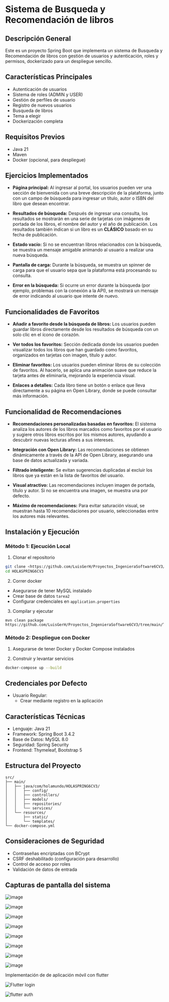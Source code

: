 # Sistema de Busqueda y Recomendación de libros

## Descripción General
Este es un proyecto Spring Boot que implementa un sistema de  Busqueda y Recomendación de libros con gestión de usuarios y autenticación, roles y permisos, dockerizado para un despliegue sencillo.

## Características Principales
- Autenticación de usuarios
- Sistema de roles (ADMIN y USER)
- Gestión de perfiles de usuario
- Registro de nuevos usuarios
- Busqueda de libros
- Tema a elegir
- Dockerización completa

## Requisitos Previos
- Java 21
- Maven
- Docker (opcional, para despliegue)

## Ejercicios Implementados

- **Página principal:** Al ingresar al portal, los usuarios pueden ver una sección de bienvenida con una breve descripción de la plataforma, junto con un campo de búsqueda para ingresar un título, autor o ISBN del libro que desean encontrar.
  
- **Resultados de búsqueda:** Después de ingresar una consulta, los resultados se mostrarán en una serie de tarjetas con imágenes de portada de los libros, el nombre del autor y el año de publicación. Los resultados también indican si un libro es un **CLÁSICO** basado en su fecha de publicación.

- **Estado vacío:** Si no se encuentran libros relacionados con la búsqueda, se muestra un mensaje amigable animando al usuario a realizar una nueva búsqueda.

- **Pantalla de carga:** Durante la búsqueda, se muestra un spinner de carga para que el usuario sepa que la plataforma está procesando su consulta.

- **Error en la búsqueda:** Si ocurre un error durante la búsqueda (por ejemplo, problemas con la conexión a la API), se mostrará un mensaje de error indicando al usuario que intente de nuevo.

## Funcionalidades de Favoritos
 
 - **Añadir a favorito desde la búsqueda de libros:** Los usuarios pueden guardar libros directamente desde los resultados de búsqueda con un solo clic en el ícono de corazón.
 
 - **Ver todos los favoritos:** Sección dedicada donde los usuarios pueden visualizar todos los libros que han guardado como favoritos, organizados en tarjetas con imagen, título y autor.
 
 - **Eliminar favoritos:** Los usuarios pueden eliminar libros de su colección de favoritos. Al hacerlo, se aplica una animación suave que reduce la tarjeta antes de eliminarla, mejorando la experiencia visual.
 
 - **Enlaces a detalles:** Cada libro tiene un botón o enlace que lleva directamente a su página en Open Library, donde se puede consultar más información.

## Funcionalidad de Recomendaciones

- **Recomendaciones personalizadas basadas en favoritos:** El sistema analiza los autores de los libros marcados como favoritos por el usuario y sugiere otros libros escritos por los mismos autores, ayudando a descubrir nuevas lecturas afines a sus intereses.

- **Integración con Open Library:** Las recomendaciones se obtienen dinámicamente a través de la API de Open Library, asegurando una base de datos actualizada y variada.

- **Filtrado inteligente:** Se evitan sugerencias duplicadas al excluir los libros que ya están en la lista de favoritos del usuario.

- **Visual atractivo:** Las recomendaciones incluyen imagen de portada, título y autor. Si no se encuentra una imagen, se muestra una por defecto.

- **Máximo de recomendaciones:** Para evitar saturación visual, se muestran hasta 10 recomendaciones por usuario, seleccionadas entre los autores más relevantes.

## Instalación y Ejecución

### Método 1: Ejecución Local
1. Clonar el repositorio
```bash
git clone <https://github.com/LuisGerH/Proyectos_IngenieraSoftware6CV3/tree/main/Tarea3>
cd HOLASPRING6CV3
```

2. Correr docker
- Asegurarse de tener MySQL instalado
- Crear base de datos `tarea2`
- Configurar credenciales en `application.properties`

3. Compilar y ejecutar
```bash
mvn clean package
https://github.com/LuisGerH/Proyectos_IngenieraSoftware6CV3/tree/main/Tarea3
```

### Método 2: Despliegue con Docker
1. Asegurarse de tener Docker y Docker Compose instalados

2. Construir y levantar servicios
```bash
docker-compose up --build
```

## Credenciales por Defecto
- Usuario Regular: 
  - Crear mediante registro en la aplicación

## Características Técnicas
- Lenguaje: Java 21
- Framework: Spring Boot 3.4.2
- Base de Datos: MySQL 8.0
- Seguridad: Spring Security
- Frontend: Thymeleaf, Bootstrap 5

## Estructura del Proyecto
```
src/
├── main/
│   ├── java/com/holamundo/HOLASPRING6CV3/
│   │   ├── config/
│   │   ├── controllers/
│   │   ├── models/
│   │   ├── repositories/
│   │   └── services/
│   └── resources/
│       ├── static/
│       └── templates/
└── docker-compose.yml
```

## Consideraciones de Seguridad
- Contraseñas encriptadas con BCrypt
- CSRF deshabilitado (configuración para desarrollo)
- Control de acceso por roles
- Validación de datos de entrada


## Capturas de pantalla del sistema

![image](https://github.com/user-attachments/assets/e34ed17f-4402-40b1-96cd-46e02b3511eb)

![image](https://github.com/user-attachments/assets/98cf01d3-c853-4e35-8dd1-053e92c3ef3d)

![image](https://github.com/user-attachments/assets/edbdff1a-5e18-45d5-a69b-4c6674e59151)

![image](https://github.com/user-attachments/assets/77f8f100-b0af-4057-a14f-5d6d34a26d6b)

![image](https://github.com/user-attachments/assets/082113fc-e048-4693-ad56-7af061fe2009)

![image](https://github.com/user-attachments/assets/53fdfae4-77bc-44bf-ac59-1d8db129a84a)

![image](https://github.com/user-attachments/assets/48e56e79-334d-4dae-9377-483bbb8c5f8e)

![image](https://github.com/user-attachments/assets/15a89215-d0e3-491b-9875-287bfd3201fa)

Implementación de de aplicación móvil con flutter

![Flutter login](https://github.com/user-attachments/assets/65ee2b45-0bf5-4d50-b601-7ca4977538e9)

![flutter auth](https://github.com/user-attachments/assets/aac7a180-7ec1-451a-935b-0a84d84c3227)




